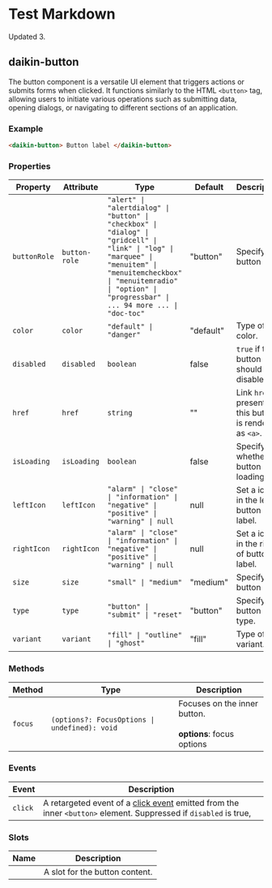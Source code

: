 # Test Markdown

Updated 3.

## daikin-button

The button component is a versatile UI element that triggers actions or submits forms when clicked.
It functions similarly to the HTML `<button>` tag, allowing users to initiate various operations such as submitting data, opening dialogs, or navigating to different sections of an application.

### Example

```html
<daikin-button> Button label </daikin-button>
```

### Properties

| Property     | Attribute     | Type                                                                                                                                                                                                                               | Default   | Description                                                |
| ------------ | ------------- | ---------------------------------------------------------------------------------------------------------------------------------------------------------------------------------------------------------------------------------- | --------- | ---------------------------------------------------------- |
| `buttonRole` | `button-role` | `"alert" \| "alertdialog" \| "button" \| "checkbox" \| "dialog" \| "gridcell" \| "link" \| "log" \| "marquee" \| "menuitem" \| "menuitemcheckbox" \| "menuitemradio" \| "option" \| "progressbar" \| ... 94 more ... \| "doc-toc"` | "button"  | Specify the button role.                                   |
| `color`      | `color`       | `"default" \| "danger"`                                                                                                                                                                                                            | "default" | Type of color.                                             |
| `disabled`   | `disabled`    | `boolean`                                                                                                                                                                                                                          | false     | `true` if the button should be disabled.                   |
| `href`       | `href`        | `string`                                                                                                                                                                                                                           | ""        | Link `href`. If present, this button is rendered as `<a>`. |
| `isLoading`  | `isLoading`   | `boolean`                                                                                                                                                                                                                          | false     | Specify whether the button is loading.                     |
| `leftIcon`   | `leftIcon`    | `"alarm" \| "close" \| "information" \| "negative" \| "positive" \| "warning" \| null`                                                                                                                                             | null      | Set a icon in the left of button label.                    |
| `rightIcon`  | `rightIcon`   | `"alarm" \| "close" \| "information" \| "negative" \| "positive" \| "warning" \| null`                                                                                                                                             | null      | Set a icon in the right of button label.                   |
| `size`       | `size`        | `"small" \| "medium"`                                                                                                                                                                                                              | "medium"  | Specify the button size.                                   |
| `type`       | `type`        | `"button" \| "submit" \| "reset"`                                                                                                                                                                                                  | "button"  | Specify the button type.                                   |
| `variant`    | `variant`     | `"fill" \| "outline" \| "ghost"`                                                                                                                                                                                                   | "fill"    | Type of variant.                                           |

### Methods

| Method  | Type                                          | Description                                                        |
| ------- | --------------------------------------------- | ------------------------------------------------------------------ |
| `focus` | `(options?: FocusOptions \| undefined): void` | Focuses on the inner button.<br /><br />**options**: focus options |

### Events

| Event   | Description                                                                                                                                                                              |
| ------- | ---------------------------------------------------------------------------------------------------------------------------------------------------------------------------------------- |
| `click` | A retargeted event of a [click event](https://developer.mozilla.org/en-US/docs/Web/API/Element/click_event) emitted from the inner `<button>` element. Suppressed if `disabled` is true, |

### Slots

| Name | Description                    |
| ---- | ------------------------------ |
|      | A slot for the button content. |
